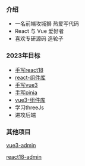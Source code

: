 ### 介绍
* 一名前端攻城狮 热爱写代码
* React 与 Vue 爱好者
* 喜欢专研源码 造轮子

### 2023年目标
* [手写react18](https://github.com/mz-dfhp/write-react18)
* [react-组件库](https://github.com/mz-dfhp/mz-design)
* [手写vue3](https://github.com/mz-dfhp/write-vue3)
* [手写pinia](https://github.com/mz-dfhp/write-pinia)
* [vue3-组件库](https://github.com/mz-dfhp/mz-ui)
* 学习threeJs
* 进攻后端

### 其他项目
[vue3-admin](https://github.com/mz-dfhp/mz-vue3-admin)

[react18-admin](https://github.com/mz-dfhp/mz-react18-admin)
